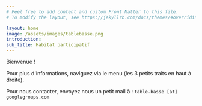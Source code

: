 ```yaml
---
# Feel free to add content and custom Front Matter to this file.
# To modify the layout, see https://jekyllrb.com/docs/themes/#overriding-theme-defaults

layout: home
image: /assets/images/tablebasse.png
introduction: 
sub_title: Habitat participatif
---
```


Bienvenue !

Pour plus d'informations, naviguez via le menu (les 3 petits traits en haut à droite).

Pour nous contacter, envoyez nous un petit mail à :   `table-basse [at] googlegroups.com`